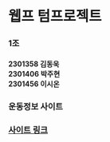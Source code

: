 # 웹프 텀프로젝트
### 1조
#### 2301358 김동욱<br>2301406 박주현<br>2301456 이시온

### 운동정보 사이트
### [사이트 링크](health365.netlify.app)
